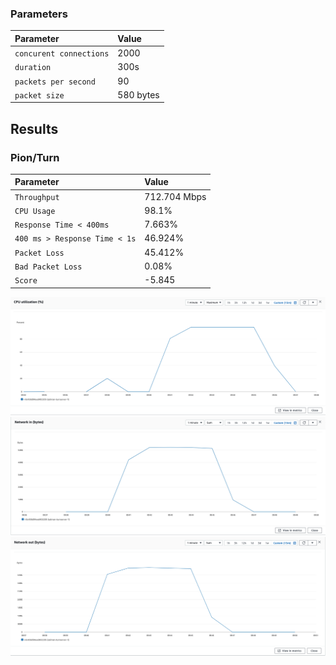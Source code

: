 
### Parameters

| Parameter | Value                |
| :-------- |:------------------------- |
| `concurent connections` | 2000 |
| `duration` | 300s |
| `packets per second` | 90 |
| `packet size` | 580 bytes |

## Results

### Pion/Turn
| Parameter | Value                |
| :-------- |:------------------------- |
| `Throughput` | 712.704 Mbps |
| `CPU Usage` | 98.1% |
| `Response Time < 400ms` | 7.663% |
| `400 ms > Response Time < 1s` | 46.924% |
| `Packet Loss` | 45.412% |
| `Bad Packet Loss` | 0.08% |
| `Score` | -5.845 |

![CPU](cpu.png)
![Network In (Bytes)](network-in.png)
![Network Out (Bytes)](network-out.png)
